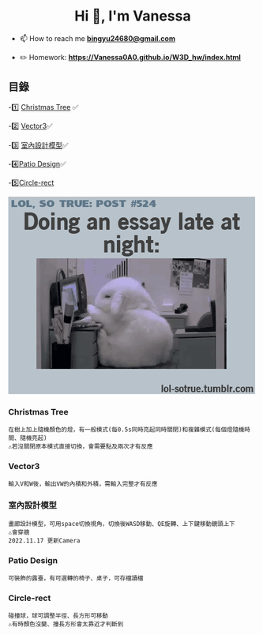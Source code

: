 <h1 align="center">Hi 👋, I'm Vanessa</h1>

- 📫 How to reach me **bingyu24680@gmail.com**

- ✏️ Homework: **https://Vanessa0A0.github.io/W3D_hw/index.html**

## 目錄

-1️⃣ [Christmas Tree](#christmas-tree) ✅

-2️⃣ [Vector3](#vector3)✅

-3️⃣ [室內設計模型](#室內設計模型)✅

-4️⃣[Patio Design](#Patio-Design)✅

-5️⃣[Circle-rect](#Circle-rect)


![](https://github.com/Vanessa0A0/W3D_hw/blob/master/Images/SLir.gif)


### Christmas Tree
	在樹上加上隨機顏色的燈，有一般模式(每0.5s同時亮起同時關閉)和複雜模式(每個燈隨機時間、隨機亮起)
	⚠️若沒關閉原本模式直接切換，會需要點及兩次才有反應

### Vector3
	輸入V和W後，輸出VW的內積和外積，需輸入完整才有反應

### 室內設計模型
	畫廊設計模型，可用space切換視角，切換後WASD移動、QE旋轉、上下鍵移動鏡頭上下
	⚠️會穿牆
	2022.11.17 更新Camera

### Patio Design
	可裝飾的露臺，有可選轉的椅子、桌子，可存檔讀檔

### Circle-rect
	碰撞球，球可調整半徑、長方形可移動
	⚠️有時顏色沒變、撞長方形會太靠近才判斷到

